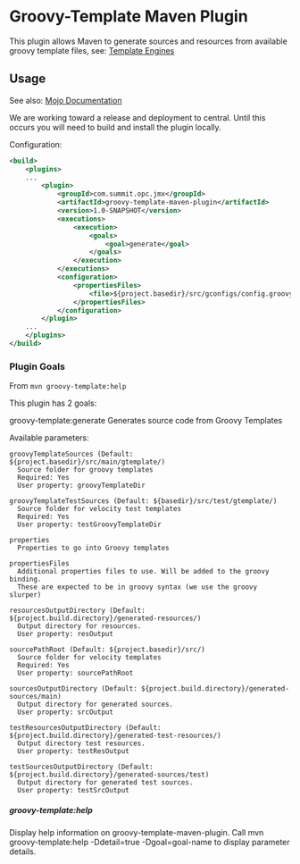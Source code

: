 # Groovy-Template Maven Plugin

This plugin allows Maven to generate sources and resources from available
groovy template files, see: [Template Engines](http://docs.groovy-lang.org/latest/html/documentation/template-engines.html)

## Usage

See also: [Mojo Documentation](http://magno32.github.io/groovy-template-maven-plugin) 

We are working toward a release and deployment to central.  Until this occurs
you will need to build and install the plugin locally.

Configuration:

```xml
<build>
	<plugins>
	...
		<plugin>
			<groupId>com.summit.opc.jmx</groupId>
			<artifactId>groovy-template-maven-plugin</artifactId>
			<version>1.0-SNAPSHOT</version>
			<executions>
				<execution>
					<goals>
						<goal>generate</goal>
					</goals>
				</execution>
			</executions>
			<configuration>
				<propertiesFiles>
					<file>${project.basedir}/src/gconfigs/config.groovy</file>
				</propertiesFiles>
			</configuration>
		</plugin>
	...
	</plugins>
</build>
```

### Plugin Goals
From `mvn groovy-template:help`

This plugin has 2 goals:

groovy-template:generate
  Generates source code from Groovy Templates

  Available parameters:

    groovyTemplateSources (Default: ${project.basedir}/src/main/gtemplate/)
      Source folder for groovy templates
      Required: Yes
      User property: groovyTemplateDir

    groovyTemplateTestSources (Default: ${basedir}/src/test/gtemplate/)
      Source folder for velocity test templates
      Required: Yes
      User property: testGroovyTemplateDir

    properties
      Properties to go into Groovy templates

    propertiesFiles
      Additional properties files to use. Will be added to the groovy binding.
      These are expected to be in groovy syntax (we use the groovy slurper)

    resourcesOutputDirectory (Default: ${project.build.directory}/generated-resources/)
      Output directory for resources.
      User property: resOutput

    sourcePathRoot (Default: ${project.basedir}/src/)
      Source folder for velocity templates
      Required: Yes
      User property: sourcePathRoot

    sourcesOutputDirectory (Default: ${project.build.directory}/generated-sources/main)
      Output directory for generated sources.
      User property: srcOutput

    testResourcesOutputDirectory (Default: ${project.build.directory}/generated-test-resources/)
      Output directory test resources.
      User property: testResOutput

    testSourcesOutputDirectory (Default: ${project.build.directory}/generated-sources/test)
      Output directory for generated test sources.
      User property: testSrcOutput

##### groovy-template:help
  Display help information on groovy-template-maven-plugin.
  Call mvn groovy-template:help -Ddetail=true -Dgoal=goal-name to display
  parameter details.


